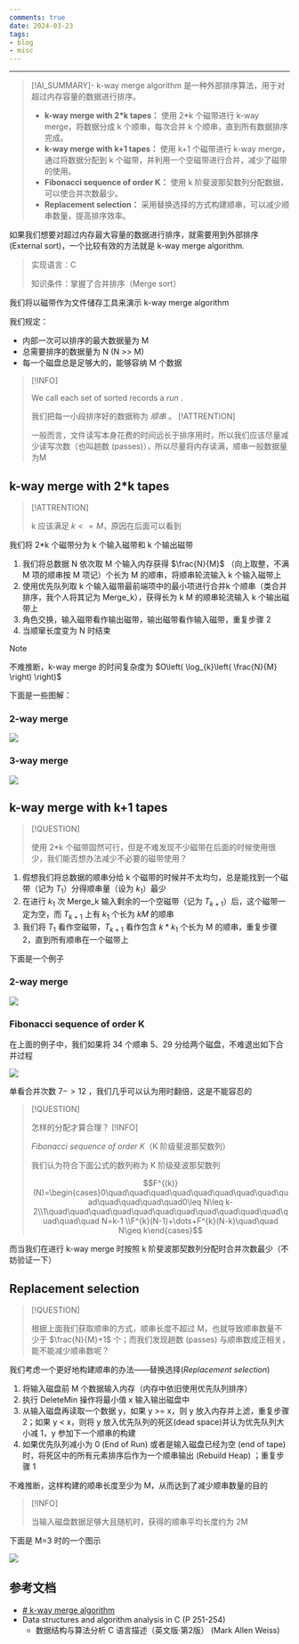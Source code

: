 ```yaml
---
comments: true
date: 2024-03-23
tags:
- blog
- misc
---
```

***

> [!AI_SUMMARY]-
>  k-way merge algorithm 是一种外部排序算法，用于对超过内存容量的数据进行排序。
> - **k-way merge with 2*k tapes：** 使用 2*k 个磁带进行 k-way merge，将数据分成 k 个顺串，每次合并 k 个顺串，直到所有数据排序完成。
> - **k-way merge with k+1 tapes：** 使用 k+1 个磁带进行 k-way merge，通过将数据分配到 k 个磁带，并利用一个空磁带进行合并，减少了磁带的使用。
> - **Fibonacci sequence of order K：** 使用 k 阶斐波那契数列分配数据，可以使合并次数最少。
> - **Replacement selection：** 采用替换选择的方式构建顺串，可以减少顺串数量，提高排序效率。

<!-- more -->

如果我们想要对超过内存最大容量的数据进行排序，就需要用到外部排序(External sort)，一个比较有效的方法就是 k-way merge algorithm.

> 实现语言：C
> 
> 知识条件：掌握了合并排序（Merge sort）

我们将以磁带作为文件储存工具来演示 k-way merge algorithm

我们规定：

- 内部一次可以排序的最大数据量为 M
- 总需要排序的数据量为 N (N >> M)
- 每一个磁盘总是足够大的，能够容纳 M 个数据

> [!INFO]
>
> We call each set of sorted records a _run_ .
>
> 我们把每一小段排序好的数据称为 _顺串_ 。
> [!ATTRENTION]
>
> 一般而言，文件读写本身花费的时间远长于排序用时，所以我们应该尽量减少读写次数（也叫趟数 (passes)），所以尽量将内存读满，顺串一般数据量为M

## k-way merge with  2\*k tapes

> [!ATTRENTION]
>
> k 应该满足 $k <= M$，原因在后面可以看到

我们将 2\*k 个磁带分为 k 个输入磁带和 k 个输出磁带

1. 我们将总数据 N 依次取 M 个输入内存获得 $\frac{N}{M}$ （向上取整，不满 M 项的顺串按 M 项记）个长为 M 的顺串，将顺串轮流输入 k 个输入磁带上
2. 使用优先队列取 k 个输入磁带最前端项中的最小项进行合并k 个顺串（类合并排序，我个人将其记为 Merge_k），获得长为 k M 的顺串轮流输入 k 个输出磁带上
3. 角色交换，输入磁带看作输出磁带，输出磁带看作输入磁带，重复步骤 2
4. 当顺窜长度变为 N 时结束 

> [!NOTE]
>
> 不难推断，k-way merge 的时间复杂度为 $O\left( \log_{k}\left( \frac{N}{M} \right) \right)$

下面是一些图解：

### 2-way merge

![](attachments/k-way%20merge%20algorithm.png)

### 3-way merge

![](attachments/k-way%20merge%20algorithm-1.png)

## k-way merge with k+1 tapes

> [!QUESTION]
>
> 使用 2\*k 个磁带固然可行，但是不难发现不少磁带在后面的时候使用很少，我们能否想办法减少不必要的磁带使用？

1. 假想我们将总数据的顺串分给 k 个磁带的时候并不太均匀，总是能找到一个磁带（记为 $T_{1}$）分得顺串量（设为 $k_1$）最少
2. 在进行 $k_1$ 次 Merge_k 输入剩余的一个空磁带（记为 $T_{k+1}$）后，这个磁带一定为空，而 $T_{k+1}$ 上有 $k_{1}$ 个长为 $kM$ 的顺串
3. 我们将 $T_{1}$ 看作空磁带，$T_{k+1}$ 看作包含 $k*k_{1}$ 个长为 M 的顺串，重复步骤 2，直到所有顺串在一个磁带上

下面是一个例子

### 2-way merge

![](attachments/k-way%20merge%20algorithm-2.png)

### Fibonacci sequence of order K

在上面的例子中，我们如果将 34 个顺串 5、29 分给两个磁盘，不难退出如下合并过程

![](attachments/k-way%20merge%20algorithm-3.png)

单看合并次数 $7->12$  ，我们几乎可以认为用时翻倍，这是不能容忍的

> [!QUESTION]
>
> 怎样的分配才算合理？
> [!INFO]
>
> _Fibonacci sequence of order K_（K 阶级斐波那契数列）
> 
> 我们认为符合下面公式的数列称为 K 阶级斐波那契数列
>
> $$F^{(k)}(N)=\begin{cases}0\quad\quad\quad\quad\quad\quad\quad\quad\quad\quad\quad\quad\quad0\leq N\leq k-2\\1\quad\quad\quad\quad\quad\quad\quad\quad\quad\quad\quad\quad\quad\quad N=k-1 \\F^{k}(N-1)+\dots+F^{k}(N-k)\quad\quad N\geq k\end{cases}$$

而当我们在进行 k-way merge 时按照 k 阶斐波那契数列分配时合并次数最少（不妨验证一下）

## Replacement selection

> [!QUESTION]
>
> 根据上面我们获取顺串的方式，顺串长度不超过 M，也就导致顺串数量不少于
> $\frac{N}{M}+1$ 个；而我们发现趟数 (passes) 与顺串数成正相关，能不能减少顺串数呢？

我们考虑一个更好地构建顺串的办法——替换选择(_Replacement selection_)

1. 将输入磁盘前 M 个数据输入内存（内存中依旧使用优先队列排序）
2. 执行 DeleteMin 操作将最小值 x 输入输出磁盘中
3. 从输入磁盘再读取一个数据 y，如果 y >= x，则 y 放入内存并上滤，重复步骤 2；如果 y < x，则将 y 放入优先队列的死区(dead space)并认为优先队列大小减 1，y 参加下一个顺串的构建
4. 如果优先队列减小为 0 (End of Run) 或者是输入磁盘已经为空 (end of tape) 时，将死区中的所有元素排序后作为一个顺串输出 (Rebuild Heap) ；重复步骤 1

不难推断，这样构建的顺串长度至少为 M，从而达到了减少顺串数量的目的

> [!INFO]
>
> 当输入磁盘数据足够大且随机时，获得的顺串平均长度约为 2M

下面是 M=3 时的一个图示

![](attachments/k-way%20merge%20algorithm-4.png)

## 参考文档

-  [# k-way merge algorithm](https://en.wikipedia.org/wiki/K-way_merge_algorithm#Two-way_merge)
- Data structures and algorithm analysis in C (P 251-254)
    - 数据结构与算法分析 C 语言描述（英文版·第2版） (Mark Allen Weiss)

